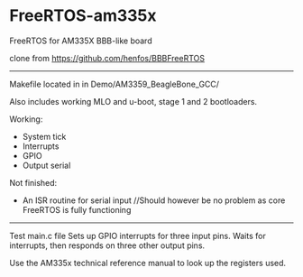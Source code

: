FreeRTOS-am335x
===========

FreeRTOS for AM335X BBB-like board

clone from https://github.com/henfos/BBBFreeRTOS

----------------------
Makefile located in in Demo/AM3359_BeagleBone_GCC/

Also includes working MLO and u-boot, stage 1 and 2 bootloaders.

Working:
- System tick
- Interrupts
- GPIO
- Output serial

Not finished:
- An ISR routine for serial input //Should however be no problem as core FreeRTOS is fully functioning 

-----------------------
Test main.c file
Sets up GPIO interrupts for three input pins. Waits for interrupts, then responds on three other output pins.

Use the AM335x technical reference manual to look up the registers used.

